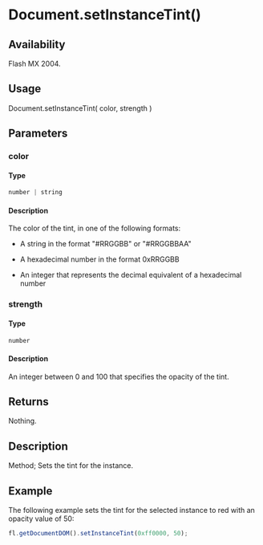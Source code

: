# Document.setInstanceTint()

## Availability

Flash MX 2004.

## Usage

Document.setInstanceTint( color, strength )

## Parameters

### **color**

#### Type

```typescript
number | string
```

#### Description

The color of the tint, in one of the following formats:

- A string in the format "#RRGGBB" or "#RRGGBBAA"

- A hexadecimal number in the format 0xRRGGBB

- An integer that represents the decimal equivalent of a hexadecimal number

### **strength**

#### Type

```typescript
number
```

#### Description

An integer between 0 and 100 that specifies the opacity of the tint.

## Returns

Nothing.

## Description

Method; Sets the tint for the instance.

## Example

The following example sets the tint for the selected instance to red with an opacity value of 50:

```javascript
fl.getDocumentDOM().setInstanceTint(0xff0000, 50);
```
